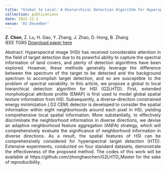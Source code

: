 ```yaml
---
title: "Global to Local: A Hierarchical Detection Algorithm for Hyperspectral Image Target Detection"
collection: publications
date: 2022-12-1
venue: '01 December'
---
```

**Z. Chen**, Z. Lu, H. Gao, Y. Zhang, J. Zhao, D. Hong, B. Zhang <br>
IEEE TGRS
[Download paper here](https://ieeexplore.ieee.org/document/9968036)

<div style="text-align: justify;">
Abstract: Hyperspectral image (HSI) has received considerable attention in the field of target detection due to its powerful ability to capture the spectral information of land covers, and plenty of detection algorithms have been explored. However, these methods generally leverage the difference between the spectrum of the target to be detected and the background spectrum to accomplish target detection, and so are susceptible to the problem of spectral variability. In this article, we propose a global to local hierarchical detection algorithm for HSI (G2LHTD). First, extended morphological attribute profile (EMAP) is first used to model global spatial texture information from HSI. Subsequently, a diverse-direction constrained energy minimization ( D2 CEM) detector is developed to consider the spatial information within eight neighborhoods around each pixel in HSI, yielding comprehensive local spatial information. More substantially, to effectively discriminate the neighborhood information in diverse directions, we devise an adaptive neighborhood feature aggregation (ANFA) strategy, which will comprehensively evaluate the significance of neighborhood information in diverse directions. As a result, the spatial features of HSI can be comprehensively considered for hyperspectral target detection (HTD). Extensive experiments, conducted on four standard datasets, demonstrate the effectiveness of the proposed method. The codes of this work will be available at https://github.com/zhonghaochen/G2LHTD_Master for the sake of reproducibility.
</div>
